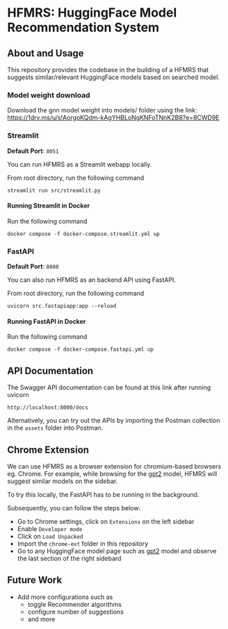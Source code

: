 # HFMRS: HuggingFace Model Recommendation System

## About and Usage
This repository provides the codebase in the building of a HFMRS that suggests similar/relevant HuggingFace models based on searched model.

### Model weight download
Download the gnn model weight into models/ folder using the link: https://1drv.ms/u/s!AorgoKQdm-kAgYHBLoNgKNFoTNnK2B8?e=8CWD9E

### Streamlit

**Default Port**: `8051`

You can run HFMRS as a Streamlit webapp locally.

From root directory, run the following command

```
streamlit run src/streamlit.py
```

#### Running Streamlit in Docker

Run the following command

```
docker compose -f docker-compose.streamlit.yml up
```

### FastAPI

**Default Port**: `8000`

You can also run HFMRS as an backend API using FastAPI.

From root directory, run the following command

```
uvicorn src.fastapiapp:app --reload
```

#### Running FastAPI in Docker

Run the following command

```
docker compose -f docker-compose.fastapi.yml up
```

## API Documentation

The Swagger API documentation can be found at this link after running uvicorn

```
http://localhost:8000/docs
```

Alternatively, you can try out the APIs by importing the Postman collection in the `assets` folder into Postman.

## Chrome Extension

We can use HFMRS as a browser extension for chromium-based browsers eg. Chrome. For example, while browsing for the [gpt2](https://huggingface.co/gpt2) model, HFMRS will suggest similar models on the sidebar.

To try this locally, the FastAPI has to be running in the background.

Subsequently, you can follow the steps below:

- Go to Chrome settings, click on `Extensions` on the left sidebar
- Enable `Developer mode`
- Click on `Load Unpacked`
- Import the `chrome-ext` folder in this repository
- Go to any HuggingFace model page such as [gpt2](https://huggingface.co/gpt2) model and observe the last section of the right sidebard

## Future Work

- Add more configurations such as
  - toggle Recommender algorithms
  - configure number of suggestions
  - and more
